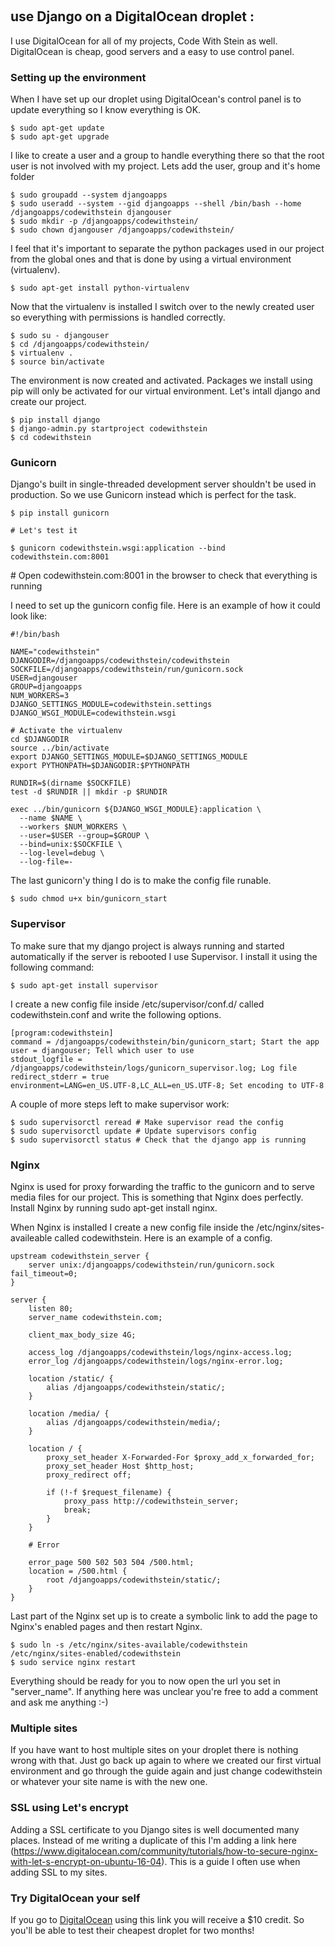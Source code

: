 ​    

## use Django on a DigitalOcean droplet :

I use DigitalOcean for all of my projects, Code With  Stein as well. DigitalOcean is cheap, good servers and a easy to use  control panel.            

### Setting up the environment

When I have set up our droplet using DigitalOcean's control panel is to update everything so I know everything is OK.

```
$ sudo apt-get update
$ sudo apt-get upgrade
```

I like to create a user and a group to handle everything there so  that the root user is not involved with my project. Lets add the user,  group and it's home folder

```
$ sudo groupadd --system djangoapps
$ sudo useradd --system --gid djangoapps --shell /bin/bash --home /djangoapps/codewithstein djangouser
$ sudo mkdir -p /djangoapps/codewithstein/
$ sudo chown djangouser /djangoapps/codewithstein/
```

I feel that it's important to separate the python packages used in  our project from the global ones and that is done by using a virtual  environment (virtualenv).

```
$ sudo apt-get install python-virtualenv
```

Now that the virtualenv is installed I switch over to the newly  created user so everything with permissions is handled correctly.

```
$ sudo su - djangouser
$ cd /djangoapps/codewithstein/
$ virtualenv .
$ source bin/activate
```

The environment is now created and activated. Packages we install  using pip will only be activated for our virtual environment. Let's  intall django and create our project.

```
$ pip install django
$ django-admin.py startproject codewithstein
$ cd codewithstein
```

### Gunicorn

Django's built in single-threaded development server shouldn't be  used in production. So we use Gunicorn instead which is perfect for the  task.

```
$ pip install gunicorn

# Let's test it

$ gunicorn codewithstein.wsgi:application --bind codewithstein.com:8001
```

\# Open codewithstein.com:8001 in the browser to check that everything is running

I need to set up the gunicorn config file. Here is an example of how it could look like:

```
#!/bin/bash

NAME="codewithstein"
DJANGODIR=/djangoapps/codewithstein/codewithstein
SOCKFILE=/djangoapps/codewithstein/run/gunicorn.sock
USER=djangouser
GROUP=djangoapps
NUM_WORKERS=3
DJANGO_SETTINGS_MODULE=codewithstein.settings
DJANGO_WSGI_MODULE=codewithstein.wsgi

# Activate the virtualenv
cd $DJANGODIR
source ../bin/activate
export DJANGO_SETTINGS_MODULE=$DJANGO_SETTINGS_MODULE
export PYTHONPATH=$DJANGODIR:$PYTHONPATH

RUNDIR=$(dirname $SOCKFILE)
test -d $RUNDIR || mkdir -p $RUNDIR

exec ../bin/gunicorn ${DJANGO_WSGI_MODULE}:application \
  --name $NAME \
  --workers $NUM_WORKERS \
  --user=$USER --group=$GROUP \
  --bind=unix:$SOCKFILE \
  --log-level=debug \
  --log-file=-
```

The last gunicorn'y thing I do is to make the config file runable.

```
$ sudo chmod u+x bin/gunicorn_start
```

### Supervisor

To make sure that my django project is always running and started  automatically if the server is rebooted I use Supervisor. I install it  using the following command:

```
$ sudo apt-get install supervisor
```

I create a new config file inside /etc/supervisor/conf.d/ called codewithstein.conf and write the following options.

```
[program:codewithstein]
command = /djangoapps/codewithstein/bin/gunicorn_start; Start the app
user = djangouser; Tell which user to use
stdout_logfile = /djangoapps/codewithstein/logs/gunicorn_supervisor.log; Log file
redirect_stderr = true
environment=LANG=en_US.UTF-8,LC_ALL=en_US.UTF-8; Set encoding to UTF-8
```

A couple of more steps left to make supervisor work:

```
$ sudo supervisorctl reread # Make supervisor read the config
$ sudo supervisorctl update # Update supervisors config
$ sudo supervisorctl status # Check that the django app is running
```

### Nginx

Nginx is used for proxy forwarding the traffic to the gunicorn and to serve media files for our project. This is something that Nginx does  perfectly. Install Nginx by running sudo apt-get install nginx.

When Nginx is installed I create a new config file inside the  /etc/nginx/sites-availeable called codewithstein. Here is an example of a config.

```
upstream codewithstein_server {
    server unix:/djangoapps/codewithstein/run/gunicorn.sock fail_timeout=0;
}

server {
    listen 80;
    server_name codewithstein.com;

    client_max_body_size 4G;

    access_log /djangoapps/codewithstein/logs/nginx-access.log;
    error_log /djangoapps/codewithstein/logs/nginx-error.log;
 
    location /static/ {
        alias /djangoapps/codewithstein/static/;
    }
    
    location /media/ {
        alias /djangoapps/codewithstein/media/;
    }

    location / {
        proxy_set_header X-Forwarded-For $proxy_add_x_forwarded_for;
        proxy_set_header Host $http_host;
        proxy_redirect off;

        if (!-f $request_filename) {
            proxy_pass http://codewithstein_server;
            break;
        }
    }

    # Error
    
    error_page 500 502 503 504 /500.html;
    location = /500.html {
        root /djangoapps/codewithstein/static/;
    }
}
```

Last part of the Nginx set up is to create a symbolic link to add the page to Nginx's enabled pages and then restart Nginx.

```
$ sudo ln -s /etc/nginx/sites-available/codewithstein /etc/nginx/sites-enabled/codewithstein
$ sudo service nginx restart
```

Everything should be ready for you to now open the url you set in  "server_name". If anything here was unclear you're free to add a comment and ask me anything :-)

### Multiple sites

If you have want to host multiple sites on your droplet there is  nothing wrong with that. Just go back up again to where we created our  first virtual environment and go through the guide again and just change codewithstein or whatever your site name is with the new one.

### SSL using Let's encrypt

Adding a SSL certificate to you Django sites is well documented many  places. Instead of me writing a duplicate of this I'm adding a link here  (https://www.digitalocean.com/community/tutorials/how-to-secure-nginx-with-let-s-encrypt-on-ubuntu-16-04). This is a guide I often use when adding SSL to my sites.

### Try DigitalOcean your self

If you go to [DigitalOcean](https://m.do.co/c/d3cdd4293e67) using this link you will receive a $10 credit. So you'll be able to test their cheapest droplet for two months!